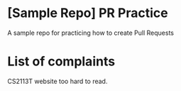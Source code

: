 # [Sample Repo] PR Practice
A sample repo for practicing how to create Pull Requests

# List of complaints
CS2113T website too hard to read.

